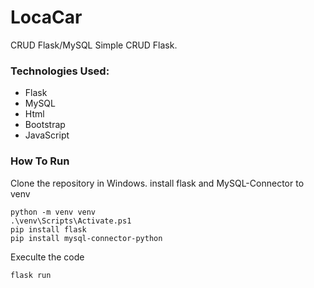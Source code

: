 # LocaCar
 CRUD Flask/MySQL
Simple CRUD Flask.

### Technologies Used:

- Flask
- MySQL
- Html
- Bootstrap
- JavaScript

### How To Run

Clone the repository in Windows.
install flask and MySQL-Connector to venv
```
python -m venv venv
.\venv\Scripts\Activate.ps1
pip install flask
pip install mysql-connector-python
```
Execulte the code 
```
flask run
```
